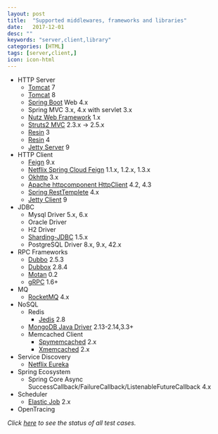 ```yaml
---
layout: post
title:  "Supported middlewares, frameworks and libraries"
date:   2017-12-01
desc: ""
keywords: "server,client,library"
categories: [HTML]
tags: [server,client,]
icon: icon-html
---
```


* HTTP Server
  * [Tomcat](https://github.com/apache/tomcat) 7
  * [Tomcat](https://github.com/apache/tomcat) 8
  * [Spring Boot](https://github.com/spring-projects/spring-boot) Web 4.x
  * Spring MVC 3.x, 4.x with servlet 3.x
  * [Nutz Web Framework](https://github.com/nutzam/nutz)  1.x
  * [Struts2 MVC](http://struts.apache.org/)  2.3.x -> 2.5.x
  * [Resin](http://www.caucho.com/resin-4.0/) 3
  * [Resin](http://www.caucho.com/resin-4.0/) 4
  * [Jetty Server](http://www.eclipse.org/jetty/) 9
* HTTP Client
  * [Feign](https://github.com/OpenFeign/feign) 9.x
  * [Netflix Spring Cloud Feign](https://github.com/spring-cloud/spring-cloud-netflix/tree/master/spring-cloud-starter-feign) 1.1.x, 1.2.x, 1.3.x
  * [Okhttp](https://github.com/square/okhttp) 3.x
  * [Apache httpcomponent HttpClient](http://hc.apache.org/) 4.2, 4.3
  * [Spring RestTemplete](https://github.com/spring-projects/spring-framework) 4.x
  * [Jetty Client](http://www.eclipse.org/jetty/) 9
* JDBC
  * Mysql Driver 5.x, 6.x
  * Oracle Driver
  * H2 Driver
  * [Sharding-JDBC](https://github.com/shardingjdbc/sharding-jdbc) 1.5.x
  * PostgreSQL Driver 8.x, 9.x, 42.x
* RPC Frameworks
  * [Dubbo](https://github.com/alibaba/dubbo) 2.5.3
  * [Dubbox](https://github.com/dangdangdotcom/dubbox) 2.8.4
  * [Motan](https://github.com/weibocom/motan) 0.2
  * [gRPC](https://github.com/grpc/grpc-java) 1.6+
* MQ
  * [RocketMQ](https://github.com/apache/rocketmq) 4.x
* NoSQL
  * Redis
    * [Jedis](https://github.com/xetorthio/jedis) 2.8
  * [MongoDB Java Driver](https://github.com/mongodb/mongo-java-driver) 2.13-2.14,3.3+
  * Memcached Client
    * [Spymemcached](https://github.com/couchbase/spymemcached) 2.x
    * [Xmemcached](https://github.com/killme2008/xmemcached) 2.x
* Service Discovery
  * [Netflix Eureka](https://github.com/Netflix/eureka)
* Spring Ecosystem
  * Spring Core Async SuccessCallback/FailureCallback/ListenableFutureCallback 4.x
* Scheduler
  * [Elastic Job](https://github.com/elasticjob/elastic-job) 2.x
* OpenTracing

_Click [here](https://github.com/SkywalkingTest/agent-integration-test-report) to see the status of all test cases._
